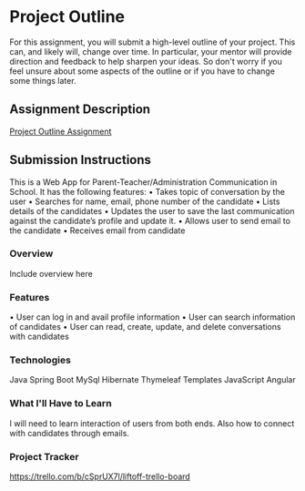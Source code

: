 # Project Outline
For this assignment, you will submit a high-level outline of your project. This can, and likely will, change over time. In particular, your mentor will provide direction and feedback to help sharpen your ideas. So don't worry if you feel unsure about some aspects of the outline or if you have to change some things later.

## Assignment Description
[Project Outline Assignment](https://education.launchcode.org/liftoff/modules/assignments/project-outline)

## Submission Instructions
This is a Web App for Parent-Teacher/Administration Communication in School. It has the following features:
•	Takes topic of conversation by the user
•	Searches for name, email, phone number of the candidate
•	Lists details of the candidates
•	Updates the user to save the last communication against the candidate’s profile and update it. 
•	Allows user to send email to the candidate
•	Receives email from candidate


### Overview
Include overview here

### Features
•	User can log in and avail profile information
•	User can search information of candidates
•	User can read, create, update, and delete conversations with candidates

### Technologies
Java
Spring Boot
MySql
Hibernate
Thymeleaf Templates
JavaScript
Angular

### What I'll Have to Learn
I will need to learn interaction of users from both ends. Also how to connect with candidates through emails. 

### Project Tracker
https://trello.com/b/cSprUX7l/liftoff-trello-board
